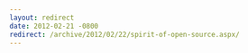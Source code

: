 ```yaml
---
layout: redirect
date: 2012-02-21 -0800
redirect: /archive/2012/02/22/spirit-of-open-source.aspx/
---
```

